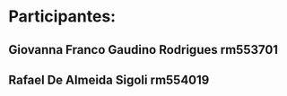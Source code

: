 # Participantes:

## Giovanna Franco Gaudino Rodrigues rm553701

## Rafael De Almeida Sigoli rm554019
